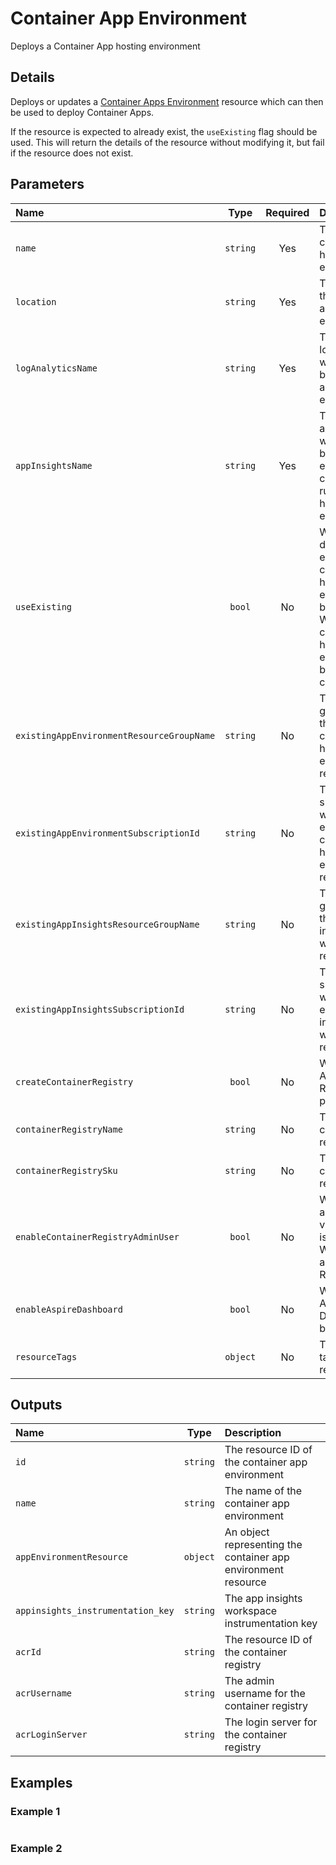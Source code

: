 # Container App Environment

Deploys a Container App hosting environment

## Details

Deploys or updates a [Container Apps Environment](https://learn.microsoft.com/en-us/azure/container-apps/environment) resource which can then be used to deploy Container Apps.

If the resource is expected to already exist, the `useExisting` flag should be used. This will return the details of the resource without modifying it, but fail if the resource does not exist.

## Parameters

| Name                                      | Type     | Required | Description                                                                                                                                                         |
| :---------------------------------------- | :------: | :------: | :------------------------------------------------------------------------------------------------------------------------------------------------------------------ |
| `name`                                    | `string` | Yes      | The name of the container app hosting environment                                                                                                                   |
| `location`                                | `string` | Yes      | The location of the container app hosting environment                                                                                                               |
| `logAnalyticsName`                        | `string` | Yes      | The name of the log analytics workspace used by the container app hosting environment                                                                               |
| `appInsightsName`                         | `string` | Yes      | The name of the app insights workspace used by Dapr-enabled container apps running in the hosting environment                                                       |
| `useExisting`                             | `bool`   | No       | When true, the details of an existing container app hosting environment will be returned; When false, the container app hosting environment will be created/updated |
| `existingAppEnvironmentResourceGroupName` | `string` | No       | The resource group in which the existing container app hosting environment resides                                                                                  |
| `existingAppEnvironmentSubscriptionId`    | `string` | No       | The subscription in which the existing container app hosting environment resides                                                                                    |
| `existingAppInsightsResourceGroupName`    | `string` | No       | The resource group in which the existing app insights workspace resides                                                                                             |
| `existingAppInsightsSubscriptionId`       | `string` | No       | The subscription in which the existing app insights workspace resides                                                                                               |
| `createContainerRegistry`                 | `bool`   | No       | When true, an Azure Container Registry will be provisioned                                                                                                          |
| `containerRegistryName`                   | `string` | No       | The name of the container registry                                                                                                                                  |
| `containerRegistrySku`                    | `string` | No       | The SKU for the container registry                                                                                                                                  |
| `enableContainerRegistryAdminUser`        | `bool`   | No       | When true, admin access via the ACR key is enabled; When false, access is via RBAC                                                                                  |
| `enableAspireDashboard`                   | `bool`   | No       | When true, the Aspire Dashboard will be enabled                                                                                                                     |
| `resourceTags`                            | `object` | No       | The resource tags applied to resources                                                                                                                              |

## Outputs

| Name                              | Type     | Description                                                   |
| :-------------------------------- | :------: | :------------------------------------------------------------ |
| `id`                              | `string` | The resource ID of the container app environment              |
| `name`                            | `string` | The name of the container app environment                     |
| `appEnvironmentResource`          | `object` | An object representing the container app environment resource |
| `appinsights_instrumentation_key` | `string` | The app insights workspace instrumentation key                |
| `acrId`                           | `string` | The resource ID of the container registry                     |
| `acrUsername`                     | `string` | The admin username for the container registry                 |
| `acrLoginServer`                  | `string` | The login server for the container registry                   |

## Examples

### Example 1

```bicep
```

### Example 2

```bicep
```